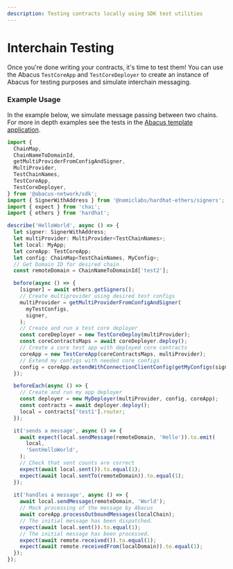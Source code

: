 ```yaml
---
description: Testing contracts locally using SDK test utilities
---
```


# Interchain Testing

Once you're done writing your contracts, it's time to test them! You can use the Abacus `TestCoreApp` and `TestCoreDeployer` to create an instance of Abacus for testing purposes and simulate interchain messaging.

### Example Usage

In the example below, we simulate message passing between two chains. For more in depth examples see the tests in the [Abacus template application](https://github.com/abacus-network/abacus-app-template/tree/main/src/test).

```typescript
import {
  ChainMap,
  ChainNameToDomainId,
  getMultiProviderFromConfigAndSigner,
  MultiProvider,
  TestChainNames,
  TestCoreApp,
  TestCoreDeployer,
} from '@abacus-network/sdk';
import { SignerWithAddress } from '@nomiclabs/hardhat-ethers/signers';
import { expect } from 'chai';
import { ethers } from 'hardhat';

describe('HelloWorld', async () => {
  let signer: SignerWithAddress;
  let multiProvider: MultiProvider<TestChainNames>;
  let local: MyApp;
  let coreApp: TestCoreApp;
  let config: ChainMap<TestChainNames, MyConfig>;
  // Get Domain ID for desired chain
  const remoteDomain = ChainNameToDomainId['test2'];

  before(async () => {
    [signer] = await ethers.getSigners();
    // Create multiprovider using desired test configs
    multiProvider = getMultiProviderFromConfigAndSigner(
      myTestConfigs,
      signer,
    );
    // Create and run a test core deployer
    const coreDeployer = new TestCoreDeploy(multiProvider);
    const coreContractsMaps = await coreDeployer.deploy();
    // Create a core test app with deployed core contracts
    coreApp = new TestCoreApp(coreContractsMaps, multiProvider);
    // Extend my configs with needed core configs
    config = coreApp.extendWithConnectionClientConfig(getMyConfigs(signer.address));
  });

  beforeEach(async () => {
    // Create and run my app deployer
    const deployer = new MyDeployer(multiProvider, config, coreApp);
    const contracts = await deployer.deploy();
    local = contracts['test1'].router;
  });

  it('sends a message', async () => {
    await expect(local.sendMessage(remoteDomain, 'Hello')).to.emit(
      local,
      'SentHelloWorld',
    );
    // Check that sent counts are correct
    expect(await local.sent()).to.equal(1);
    expect(await local.sentTo(remoteDomain)).to.equal(1);
  });
  
  it('handles a message', async () => {
    await local.sendMessage(remoteDomain, 'World');
    // Mock processing of the message by Abacus
    await coreApp.processOutboundMessages(localChain);
    // The initial message has been dispatched.
    expect(await local.sent()).to.equal(1);
    // The initial message has been processed.
    expect(await remote.received()).to.equal(1);
    expect(await remote.receivedFrom(localDomain)).to.equal(1);
  });
});
```
